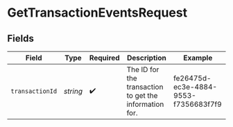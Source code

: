 # GetTransactionEventsRequest


## Fields

| Field                                                  | Type                                                   | Required                                               | Description                                            | Example                                                |
| ------------------------------------------------------ | ------------------------------------------------------ | ------------------------------------------------------ | ------------------------------------------------------ | ------------------------------------------------------ |
| `transactionId`                                        | *string*                                               | :heavy_check_mark:                                     | The ID for the transaction to get the information for. | fe26475d-ec3e-4884-9553-f7356683f7f9                   |